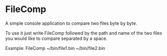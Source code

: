 # FileComp
A simple console application to compare two files byte by byte.

To use it just write FileComp followed by the path and name of the two files you would like to compare separated by a space.

Example:
FileComp ~/bin/file1.bin ~/bin/file2.bin

